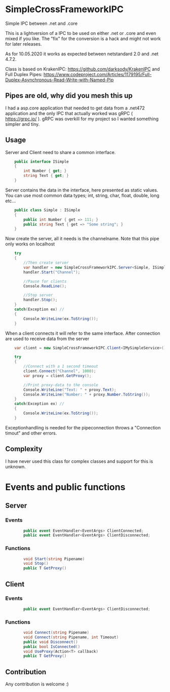 # SimpleCrossFrameworkIPC
Simple IPC between .net and .core

This is a lightversion of a IPC to be used on either .net or .core and even mixed if you like.
The "fix" for the conversion is a hack and might not work for later releases.

As for 10.05.2020 it works as expected between netstandard 2.0 and .net 4.7.2.

Class is based on KrakenIPC: https://github.com/darksody/KrakenIPC and Full Duplex Pipes: https://www.codeproject.com/Articles/1179195/Full-Duplex-Asynchronous-Read-Write-with-Named-Pip


## Pipes are old, why did you mesh this up
I had a asp.core application that needed to get data from a .net472 application and the only IPC that actually worked was gRPC ( https://grpc.io/ ).
gRPC was overkill for my project so I wanted something simpler and tiny.

## Usage
Server and Client need to share a common interface.
```c#
    public interface ISimple
    {
        int Number { get; }
        string Text { get; }
    }
```

Server contains the data in the interface, here presented as static values.
You can use most common data types; int, string, char, float, double, long etc...
```c#
    public class Simple : ISimple
    {
        public int Number { get => 111; }
        public string Text { get => "Some string"; }
    }
```

Now create the server, all it needs is the channelname.
Note that this pipe only works on localhost

```c#
    try
    {
        //Then create server
        var handler = new SimpleCrossFrameworkIPC.Server<Simple, ISimple>();
        handler.Start("Channel");

        //Pause for clients
        Console.ReadLine();

        //Stop server
        handler.Stop();
    }
    catch(Exception ex) //
    {
        Console.WriteLine(ex.ToString());
    }
```

When a client connects it will refer to the same interface.
After connection are used to receive data from the server

```c#
    var client = new SimpleCrossFrameworkIPC.Client<IMySimpleService>();

    try
    {
        //Connect with a 1 second timeout
        client.Connect("Channel", 1000);
        var proxy = client.GetProxy();

        //Print proxy-data to the console
        Console.WriteLine("Text: " + proxy.Text);
        Console.WriteLine("Number: " + proxy.Number.ToString());
    }
    catch(Exception ex) //
    {
        Console.WriteLine(ex.ToString());
    }
```
Exceptionhandling is needed for the pipeconnection throws a "Connection timout" and other errors.

## Complexity
I have never used this class for complex classes and support for this is unknown.


# Events and public functions

## Server
### Events
```c#
        public event EventHandler<EventArgs> ClientConnected;
        public event EventHandler<EventArgs> ClientDisconnected;
```
### Functions
```c#
        void Start(string Pipename)
        void Stop()
        public T GetProxy()
```

## Client
### Events
```c#
        public event EventHandler<EventArgs> ClientDisconnected;
```
### Functions
```c#
        void Connect(string Pipename)
        void Connect(string Pipename, int Timeout)
        public void Disconnect()
        public bool IsConnected()
        void UseProxy(Action<T> callback)
        public T GetProxy()
```

## Contribution
Any contribution is welcome :)

